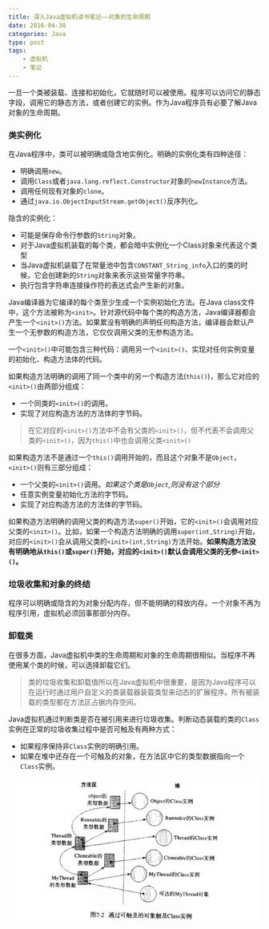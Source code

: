 ```yaml
---
title: 深入Java虚拟机读书笔记——对象的生命周期
date: 2016-04-30
categories: Java
type: post
tags:
    - 虚拟机
    - 笔记
---
```


一旦一个类被装载、连接和初始化，它就随时可以被使用。程序可以访问它的静态字段，调用它的静态方法，或者创建它的实例。作为Java程序员有必要了解Java对象的生命周期。

<!--more-->

### 类实例化

在Java程序中，类可以被明确或隐含地实例化。明确的实例化类有四种途径：
  - 明确调用`new`。
  - 调用`Class`或者`java.lang.reflect.Constructor`对象的`newInstance`方法。
  - 调用任何现有对象的`clone`。
  - 通过`java.io.ObjectInputStream.getObject()`反序列化。

隐含的实例化：
  - 可能是保存命令行参数的`String`对象。
  - 对于Java虚拟机装载的每个类，都会暗中实例化一个Class对象来代表这个类型
  - 当Java虚拟机装载了在常量池中包含`CONSTANT_String_info`入口的类的时候，它会创建新的`String`对象来表示这些常量字符串。
  - 执行包含字符串连接操作符的表达式会产生新的对象。

Java编译器为它编译的每个类至少生成一个实例初始化方法。在Java class文件中，这个方法被称为`<init>`。针对源代码中每个类的构造方法，Java编译器都会产生一个`<init>()`方法。如果累没有明确的声明任何构造方法，编译器会默认产生一个无参数的构造方法，它仅仅调用父类的无参构造方法。

一个`<init>()`中可能包含三种代码：调用另一个`<init>()`、实现对任何实例变量的初始化、构造方法体的代码。

如果构造方法明确的调用了同一个类中的另一个构造方法(`this()`)，那么它对应的`<init>()`由两部分组成：

  - 一个同类的`<init>()`的调用。
  - 实现了对应构造方法的方法体的字节码。

  > 在它对应的`<init>()`方法中不会有父类的`<init>()`，但不代表不会调用父类的`<init>()`，因为`this()`中也会调用父类`<init>()`

如果构造方法不是通过一个`this()`调用开始的，而且这个对象不是`Object`，`<init>()`则有三部分组成：
  - 一个父类的`<init>()`调用。*如果这个类是`Object`,则没有这个部分*
  - 任意实例变量初始化方法的字节码。
  - 实现了对应构造方法的方法体的字节码。

如果构造方法明确的调用父类的构造方法`super()`开始，它的`<init>()`会调用对应父类的`<init>()`。比如，如果一个构造方法明确的调用`super(int,String)`开始，对应的`<init>()`会从调用父类的`<init>(int,String)`方法开始。**如果构造方法没有明确地从`this()`或`super()`开始，对应的`<init>()`默认会调用父类的无参`<init>()`。**

### 垃圾收集和对象的终结
程序可以明确或隐含的为对象分配内存，但不能明确的释放内存。一个对象不再为程序引用，虚拟机必须回事那部分内存。

### 卸载类
在很多方面，Java虚拟机中类的生命周期和对象的生命周期很相似。当程序不再使用某个类的时候，可以选择卸载它们。

>类的垃圾收集和卸载值所以在Java虚拟机中很重要，是因为Java程序可以在运行时通过用户自定义的类装载器装载类型来动态的扩展程序。所有被装载的类型都在方法区占据内存空间。

Java虚拟机通过判断类是否在被引用来进行垃圾收集。判断动态装载的类的`Class`实例在正常的垃圾收集过程中是否可触及有两种方式：
  - 如果程序保持非`Class`实例的明确引用。
  - 如果在堆中还存在一个可触及的对象，在方法区中它的类型数据指向一个`Class`实例。

![](touch-class-instance.png)
